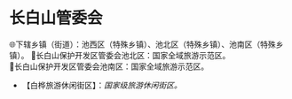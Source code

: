 # 长白山管委会  
🌐下辖乡镇（街道）：池西区（特殊乡镇）、池北区（特殊乡镇）、池南区（特殊乡镇）。
🚩长白山保护开发区管委会池北区：国家全域旅游示范区。  
🚩长白山保护开发区管委会池南区：国家全域旅游示范区。  
  
* 【白桦旅游休闲街区】：*国家级旅游休闲街区。*  
